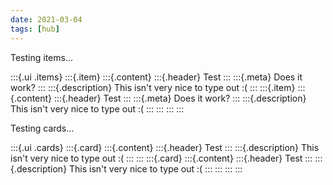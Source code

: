 ```yaml
---
date: 2021-03-04
tags: [hub]
---
```


Testing items...

:::{.ui .items}
:::{.item}
:::{.content}
:::{.header}
Test
:::
:::{.meta}
Does it work?
:::
:::{.description}
This isn't very nice to type out :(
:::
:::{.item}
:::{.content}
:::{.header}
Test
:::
:::{.meta}
Does it work?
:::
:::{.description}
This isn't very nice to type out :(
:::
:::
:::
:::


Testing cards...

:::{.ui .cards}
:::{.card}
:::{.content}
:::{.header}
Test
:::
:::{.description}
This isn't very nice to type out :(
:::
:::
:::{.card}
:::{.content}
:::{.header}
Test
:::
:::{.description}
This isn't very nice to type out :(
:::
:::
:::
:::
